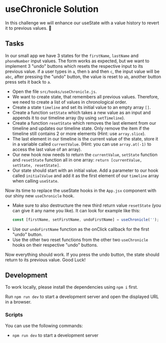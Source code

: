 # useChronicle Solution

In this challenge we will enhance our useState with a value history to revert it to previous values. 🤯

## Tasks

In our small app we have 3 states for the `firstName`, `lastName` and `phoneNumber` input values. The form works as expected, but we want to implement 3 "undo" buttons which resets the respective input to its previous value. if a user types in `a`, then `b` and then `c`, the input value will be `abc`, after pressing the "undo" button, the value is reset to `ab`, another button press sets it back to `a`. 

- Open the file `src/hooks/useChronicle.js`.
- We want to create state, that remembers all previous values. Therefore, we need to create a list of values in chronological order. 
- Create a state `timeline` and set its initial value to an empty array `[]`.
- Create a function `setState` which takes a new value as an input and appends it to our timeline array (by using `setTimeline`).
- Create a function `resetState` which removes the last element from our timeline and updates our timeline state. Only remove the item if the timeline still contains 2 or more elements (Hint: use `array.slice`). 
- The last element in our timeline is the current value of the state, store it in a variable called `currentValue`. (Hint: you can use `array.at(-1)` to access the last value of an array).
- Our new hook now needs to return the `currentValue`, `setState` function and `resetState` function all in one array: `return [currentValue, setState, resetState]`.
- Our state should start with an initial value. Add a parameter to our hook called `initialValue` and add it as the first element of our `timeline` array when calling `useState`.
  
Now its time to replace the useState hooks in the `App.jsx` component with our shiny new `useChronicle` hook. 

- Make sure to also destructure the new third return value `resetState` (you can give it any name you like). It can look for example like this: 
  ```js
  const [firstName, setFirstName, undoFirstName] = useChronicle('');
  ```
- Use our `undoFirstName` function as the onClick callback for the first "undo" button.
- Use the other two reset functions from the other two `useChronicle` hooks on their respective "undo" buttons.

Now everything should work. If you press the undo button, the state should return to its previous value. Good Luck!


## Development

To work locally, please install the dependencies using `npm i` first.

Run `npm run dev` to start a development server and open the displayed URL in a browser.

### Scripts

You can use the following commands:

- `npm run dev` to start a development server
